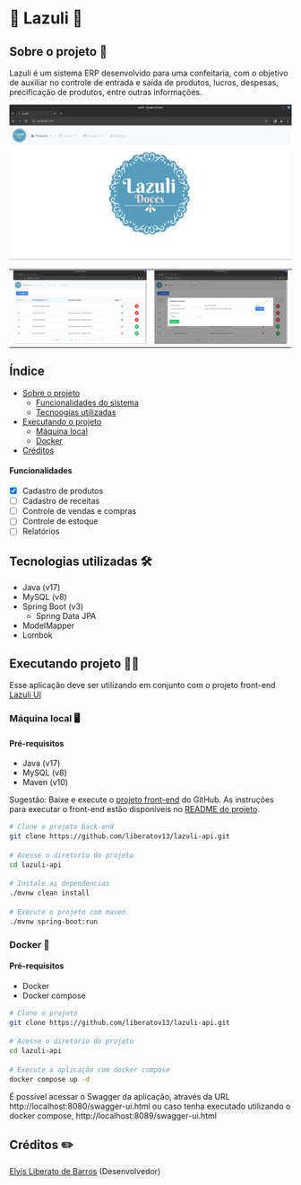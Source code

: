 # :cupcake: Lazuli :cupcake:

## Sobre o projeto :scroll:

Lazuli é um sistema ERP desenvolvido para uma confeitaria, com o objetivo de auxiliar no controle de entrada e saída de produtos, lucros, despesas, precificação de produtos, entre outras informações.

<img src="https://github.com/liberatov13/lazuli-ui/blob/master/.github/assets/home-page.png" />
<table>
  <tr>
    <td>
      <img src="https://github.com/liberatov13/lazuli-ui/blob/master/.github/assets/product-list-page.png"/>
    </td>
    <td>
      <img src="https://github.com/liberatov13/lazuli-ui/blob/master/.github/assets/product-form-page.png"/>
    </td>
  </tr>
</table>

## Índice
- [Sobre o projeto](#sobre-o-projeto-scroll)
  - [Funcionalidades do sistema](#funcionalidades)
  - [Tecnoogias utilizadas](#tecnologias-utilizadas-hammer_and_wrench)
- [Executando o projeto](#executando-projeto-)
  - [Máquina local](#m%C3%A1quina-local-desktop_computer)
  - [Docker](#docker-)
- [Créditos](#cr%C3%A9ditos-pencil2)

#### Funcionalidades
- [X] Cadastro de produtos
- [ ] Cadastro de receitas
- [ ] Controle de vendas e compras
- [ ] Controle de estoque
- [ ] Relatórios

## Tecnologias utilizadas :hammer_and_wrench:

- Java (v17)
- MySQL (v8)
- Spring Boot (v3)
  - Spring Data JPA
- ModelMapper
- Lombok

## Executando projeto 🧑‍💻

Esse aplicação deve ser utilizando em conjunto com o projeto front-end [Lazuli UI](https://github.com/liberatov13/lazuli-ui)

### Máquina local :desktop_computer:

#### Pré-requisitos
- Java (v17)
- MySQL (v8)
- Maven (v10)

Sugestão: Baixe e execute o [projeto front-end](https://github.com/liberatov13/lazuli-ui) do GitHub.
As instruções para executar o front-end estão disponíveis no [README do projeto](https://github.com/liberatov13/lazuli-ui/blob/master/README.md).

```bash
# Clone o projeto back-end
git clone https://github.com/liberatov13/lazuli-api.git

# Acesse o diretório do projeto
cd lazuli-api

# Instale as dependencias
./mvnw clean install

# Execute o projeto com maven
./mvnw spring-boot:run
```

### Docker 🐳

#### Pré-requisitos
- Docker
- Docker compose

```bash
# Clone o projeto
git clone https://github.com/liberatov13/lazuli-api.git

# Acesse o diretório do projeto
cd lazuli-api

# Execute a aplicação com docker compose
docker compose up -d
```

É possível acessar o Swagger da aplicação, através da URL http://localhost:8080/swagger-ui.html ou caso tenha executado utilizando o docker compose, http://localhost:8089/swagger-ui.html


## Créditos :pencil2:
[Elvis Liberato de Barros](https://github.com/liberatov13) (Desenvolvedor)
